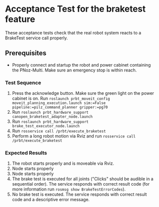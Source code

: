 <!--
Copyright (c) 2019 Pilz GmbH & Co. KG

This program is free software: you can redistribute it and/or modify
it under the terms of the GNU Lesser General Public License as published by
the Free Software Foundation, either version 3 of the License, or
(at your option) any later version.

This program is distributed in the hope that it will be useful,
but WITHOUT ANY WARRANTY; without even the implied warranty of
MERCHANTABILITY or FITNESS FOR A PARTICULAR PURPOSE.  See the
GNU Lesser General Public License for more details.

You should have received a copy of the GNU Lesser General Public License
along with this program.  If not, see <http://www.gnu.org/licenses/>.
-->

# Acceptance Test for the braketest feature
These acceptance tests check that the real robot system reacts to a BrakeTest service call properly.

## Prerequisites
  - Properly connect and startup the robot and power cabinet containing the PNoz-Multi.
    Make sure an emergency stop is within reach.

### Test Sequence
  1. Press the acknowledge button. Make sure the green light on the power cabinet is on.
     Run `roslaunch prbt_moveit_config moveit_planning_execution.launch sim:=False pipeline:=pilz_command_planner gripper:=pg70`
  2. Run `roslaunch prbt_hardware_support canopen_braketest_adapter_node.launch`
  3. Run `roslaunch prbt_hardware_support brake_test_executor_node.launch`
  4. Run `rosservice call /prbt/execute_braketest`
  5. Perform a long robot motion via Rviz and run `rosservice call /prbt/execute_braketest`
### Expected Results
  1. The robot starts properly and is moveable via Rviz.
  2. Node starts properly
  3. Node starts properly
  4. The brake test is executed for all joints ("Clicks" should be audible in a sequential order).
     The service responds with correct result code (for more information run `rosmsg show BrakeTestErrorCodes`).
  5. No brake test is executed. The service responds with correct result code and a descriptive error message.

